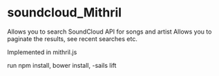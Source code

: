 # soundcloud_Mithril

Allows you to search SoundCloud API for songs and artist
Allows you to paginate the results, see recent searches etc.

Implemented in mithril.js 

run npm install,
bower install, 
-sails lift
